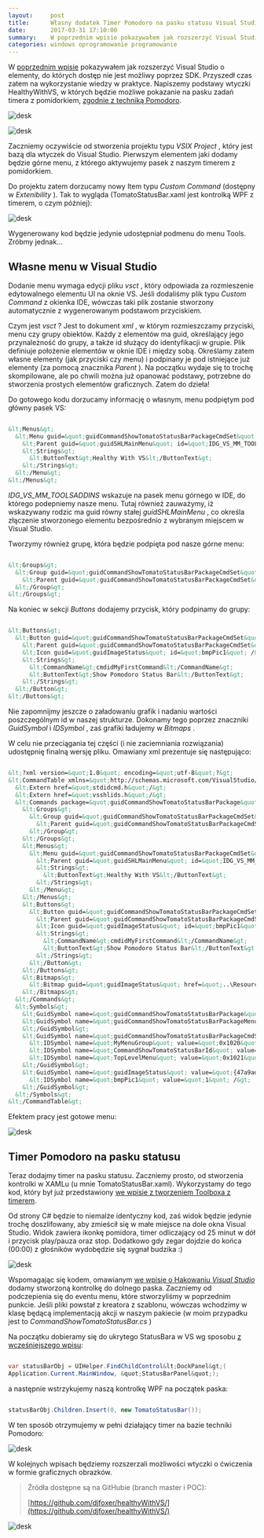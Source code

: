 ```yaml
---
layout:     post
title:      Własny dodatek Timer Pomodoro na pasku statusu Visual Studio
date:       2017-03-31 17:10:00
summary:    W poprzednim wpisie pokazywałem jak rozszerzyć Visual Studio o elementy, do których dostęp nie jest możliwy poprzez SDK. Przyszedł czas zatem na wykorzystanie wiedzy w praktyce. Napiszemy podstawy wtyczki HealthyWithVS, w których będzie możliwe pokazanie na pasku zadań timera z pomidorkiem, zgodnie ...
categories: windows oprogramowanie programowanie
---
```




W [poprzednim wpisie](https://www.dobreprogramy.pl/djfoxer/Hakujemy-Visual-Studio-dobieramy-sie-do-niedostepnych-elementow-IDE,80126.html) pokazywałem jak rozszerzyć Visual Studio o elementy, do których dostęp nie jest możliwy poprzez SDK. Przyszedł czas zatem na wykorzystanie wiedzy w praktyce. Napiszemy podstawy wtyczki HealthyWithVS, w których będzie możliwe pokazanie na pasku zadań timera z pomidorkiem, [zgodnie z techniką Pomodoro](https://www.dobreprogramy.pl/djfoxer/Technika-Pomodoro-efektywne-zarzadzanie-czasem-pracy,79724.html).



![desk](https://raw.githubusercontent.com/djfoxer/djfoxer.github.io/master/_img/2017-3-31-_14_/g_-_608x405_-_-_80247x20170331004545_1.png)




![desk](https://raw.githubusercontent.com/djfoxer/djfoxer.github.io/master/_img/2017-3-31-_14_/g_-_608x405_-_-_80247x20170331003927_0.png)






Zaczniemy oczywiście od stworzenia projektu typu  *VSIX Project* , który jest bazą dla wtyczek do Visual Studio. Pierwszym elementem jaki dodamy będzie górne menu, z którego aktywujemy pasek z naszym timerem z pomidorkiem.

Do projektu zatem dorzucamy nowy Item typu  *Custom Command*  (dostępny w  *Extenibility* ). Tak to wygląda (TomatoStatusBar.xaml jest kontrolką WPF z timerem, o czym później): 



![desk](https://raw.githubusercontent.com/djfoxer/djfoxer.github.io/master/_img/2017-3-31-_14_/g_-_608x405_-_-_80247x20170331003927_1.png)



Wygenerowany kod będzie jedynie udostępniał podmenu do menu Tools. Zróbmy jednak...



## Własne menu w Visual Studio



Dodanie menu wymaga edycji pliku  *vsct* , który odpowiada za rozmieszenie edytowalnego elementu UI na oknie VS. Jeśli dodaliśmy plik typu  *Custom Command*  z okienka  IDE, wówczas taki plik zostanie stworzony automatycznie z wygenerowanym podstawom przyciskiem. 

Czym jest  *vsct* ? Jest to dokument  *xml* , w którym rozmieszczamy przyciski, menu czy grupy obiektów. Każdy z elementów ma guid, określający jego przynależność do grupy, a także id służący do identyfikacji w grupie. Plik definiuje położenie elementów w oknie IDE i między sobą. Określamy zatem własne elementy (jak przyciski czy menu) i podpinany je pod istniejące już elementy (za pomocą znacznika  *Parent* ). Na początku wydaje się to trochę skompilowane, ale po chwili można już opanować podstawy, potrzebne do stworzenia prostych elementów graficznych. Zatem do dzieła!

Do gotowego kodu dorzucamy informację o własnym, menu podpiętym pod główny pasek VS:


```html

&lt;Menus&gt;
  &lt;Menu guid=&quot;guidCommandShowTomatoStatusBarPackageCmdSet&quot; id=&quot;TopLevelMenu&quot; priority=&quot;0x700&quot; type=&quot;Menu&quot;&gt;
    &lt;Parent guid=&quot;guidSHLMainMenu&quot; id=&quot;IDG_VS_MM_TOOLSADDINS&quot; /&gt;
    &lt;Strings&gt;
      &lt;ButtonText&gt;Healthy With VS&lt;/ButtonText&gt;
    &lt;/Strings&gt;
  &lt;/Menu&gt;
&lt;/Menus&gt;

```


 *IDG_VS_MM_TOOLSADDINS*  wskazuje na pasek menu górnego w IDE, do którego podepniemy nasze menu. Tutaj również zauważymy, iż wskazywany rodzic ma guid równy stałej  *guidSHLMainMenu* , co określa złączenie stworzonego elementu bezpośrednio z wybranym miejscem w Visual Studio.

Tworzymy również grupę, która będzie podpięta pod nasze górne menu:


```html

&lt;Groups&gt;
  &lt;Group guid=&quot;guidCommandShowTomatoStatusBarPackageCmdSet&quot; id=&quot;MyMenuGroup&quot; priority=&quot;0x0600&quot;&gt;
    &lt;Parent guid=&quot;guidCommandShowTomatoStatusBarPackageCmdSet&quot; id=&quot;TopLevelMenu&quot;/&gt;
  &lt;/Group&gt;
&lt;/Groups&gt;


```


Na koniec w sekcji  *Buttons*  dodajemy przycisk, który podpinamy do grupy:


```html

&lt;Buttons&gt;
  &lt;Button guid=&quot;guidCommandShowTomatoStatusBarPackageCmdSet&quot; id=&quot;CommandShowTomatoStatusBarId&quot; priority=&quot;0x0100&quot; type=&quot;Button&quot;&gt;
    &lt;Parent guid=&quot;guidCommandShowTomatoStatusBarPackageCmdSet&quot; id=&quot;MyMenuGroup&quot; /&gt;
    &lt;Icon guid=&quot;guidImageStatus&quot; id=&quot;bmpPic1&quot; /&gt;
    &lt;Strings&gt;
      &lt;CommandName&gt;cmdidMyFirstCommand&lt;/CommandName&gt;
      &lt;ButtonText&gt;Show Pomodoro Status Bar&lt;/ButtonText&gt;
    &lt;/Strings&gt;
  &lt;/Button&gt;
&lt;/Buttons&gt;

```


Nie zapomnijmy jeszcze o załadowaniu grafik i nadaniu wartości poszczególnym id w naszej strukturze. Dokonamy tego poprzez znaczniki  *GuidSymbol*  i  *IDSymbol* , zaś grafiki ładujemy w  *Bitmaps* .

W celu nie przeciągania tej części (i nie zaciemniania rozwiązania) udostępnię finalną wersję pliku. Omawiany xml prezentuje się następująco:


```html

&lt;?xml version=&quot;1.0&quot; encoding=&quot;utf-8&quot;?&gt;
&lt;CommandTable xmlns=&quot;http://schemas.microsoft.com/VisualStudio/2005-10-18/CommandTable&quot; xmlns:xs=&quot;http://www.w3.org/2001/XMLSchema&quot;&gt;
  &lt;Extern href=&quot;stdidcmd.h&quot;/&gt;
  &lt;Extern href=&quot;vsshlids.h&quot;/&gt;
  &lt;Commands package=&quot;guidCommandShowTomatoStatusBarPackage&quot;&gt;
    &lt;Groups&gt;
      &lt;Group guid=&quot;guidCommandShowTomatoStatusBarPackageCmdSet&quot; id=&quot;MyMenuGroup&quot; priority=&quot;0x0600&quot;&gt;
        &lt;Parent guid=&quot;guidCommandShowTomatoStatusBarPackageCmdSet&quot; id=&quot;TopLevelMenu&quot;/&gt;
      &lt;/Group&gt;
    &lt;/Groups&gt;
    &lt;Menus&gt;
      &lt;Menu guid=&quot;guidCommandShowTomatoStatusBarPackageCmdSet&quot; id=&quot;TopLevelMenu&quot; priority=&quot;0x700&quot; type=&quot;Menu&quot;&gt;
        &lt;Parent guid=&quot;guidSHLMainMenu&quot; id=&quot;IDG_VS_MM_TOOLSADDINS&quot; /&gt;
        &lt;Strings&gt;
          &lt;ButtonText&gt;Healthy With VS&lt;/ButtonText&gt;
        &lt;/Strings&gt;
      &lt;/Menu&gt;
    &lt;/Menus&gt;
    &lt;Buttons&gt;
      &lt;Button guid=&quot;guidCommandShowTomatoStatusBarPackageCmdSet&quot; id=&quot;CommandShowTomatoStatusBarId&quot; priority=&quot;0x0100&quot; type=&quot;Button&quot;&gt;
        &lt;Parent guid=&quot;guidCommandShowTomatoStatusBarPackageCmdSet&quot; id=&quot;MyMenuGroup&quot; /&gt;
        &lt;Icon guid=&quot;guidImageStatus&quot; id=&quot;bmpPic1&quot; /&gt;
        &lt;Strings&gt;
          &lt;CommandName&gt;cmdidMyFirstCommand&lt;/CommandName&gt;
          &lt;ButtonText&gt;Show Pomodoro Status Bar&lt;/ButtonText&gt;
        &lt;/Strings&gt;
      &lt;/Button&gt;
    &lt;/Buttons&gt;
    &lt;Bitmaps&gt;
      &lt;Bitmap guid=&quot;guidImageStatus&quot; href=&quot;..\Resources\statusbar.png&quot; usedList=&quot;bmpPic1&quot;/&gt;
    &lt;/Bitmaps&gt;
  &lt;/Commands&gt;
  &lt;Symbols&gt;
    &lt;GuidSymbol name=&quot;guidCommandShowTomatoStatusBarPackage&quot; value=&quot;{03b63e3b-39cd-4c93-98b6-42cf447f55e6}&quot; /&gt;
    &lt;GuidSymbol name=&quot;guidCommandShowTomatoStatusBarPackageMenu&quot; value=&quot;{fffe3072-816e-43db-81c7-28e48c5b788b}&quot; &gt;
    &lt;/GuidSymbol&gt;
    &lt;GuidSymbol name=&quot;guidCommandShowTomatoStatusBarPackageCmdSet&quot; value=&quot;{2089436a-ed0c-4bae-b1a3-d16000d5e669}&quot;&gt;
      &lt;IDSymbol name=&quot;MyMenuGroup&quot; value=&quot;0x1020&quot; /&gt;
      &lt;IDSymbol name=&quot;CommandShowTomatoStatusBarId&quot; value=&quot;0x0100&quot; /&gt;
      &lt;IDSymbol name=&quot;TopLevelMenu&quot; value=&quot;0x1021&quot;/&gt;
    &lt;/GuidSymbol&gt;
    &lt;GuidSymbol name=&quot;guidImageStatus&quot; value=&quot;{47a9ad46-e6a2-4d57-885c-9cefda0253d9}&quot; &gt;
      &lt;IDSymbol name=&quot;bmpPic1&quot; value=&quot;1&quot; /&gt;
    &lt;/GuidSymbol&gt;
  &lt;/Symbols&gt;
&lt;/CommandTable&gt;


```


Efektem pracy jest gotowe menu:



![desk](https://raw.githubusercontent.com/djfoxer/djfoxer.github.io/master/_img/2017-3-31-_14_/g_-_608x405_-_-_80247x20170331003926_0.png)

 



## Timer Pomodoro na pasku statusu


Teraz dodajmy timer na pasku statusu. Zaczniemy prosto, od stworzenia kontrolki w XAMLu (u mnie TomatoStatusBar.xaml). Wykorzystamy do tego kod, który był już przedstawiony [we wpisie z tworzeniem Toolboxa z timerem](https://www.dobreprogramy.pl/djfoxer/Pierwszy-dodatek-do-Visual-Studio-timer-w-okienku-IDE,79926.html).

Od strony C# będzie to niemalże identyczny kod, zaś widok będzie jedynie trochę doszlifowany, aby zmieścił się w małe miejsce na dole okna Visual Studio. Widok zawiera ikonkę pomidora, timer odliczający od 25 minut w dół i przycisk play/pauza oraz stop. Dodatkowo gdy zegar dojdzie do końca (00:00) z głośników wydobędzie się sygnał budzika :)



![desk](https://raw.githubusercontent.com/djfoxer/djfoxer.github.io/master/_img/2017-3-31-_14_/g_-_608x405_-_-_80247x20170331003926_1.png)



Wspomagając się kodem, omawianym [we wpisie o Hakowaniu  *Visual Studio* ](https://www.dobreprogramy.pl/djfoxer/Hakujemy-Visual-Studio-dobieramy-sie-do-niedostepnych-elementow-IDE,80126.html) dodamy stworzoną kontrolkę do dolnego paska. Zaczniemy od podczepienia się do eventu menu, które stworzyliśmy w poprzednim punkcie. Jeśli pliki powstał z kreatora z szablonu, wówczas wchodzimy w klasę będącą implementacją akcji w naszym pakiecie (w moim przypadku jest to  *CommandShowTomatoStatusBar.cs* )

Na początku dobieramy się do ukrytego StatusBara w VS wg sposobu [z wcześniejszego wpisu](https://www.dobreprogramy.pl/djfoxer/Hakujemy-Visual-Studio-dobieramy-sie-do-niedostepnych-elementow-IDE,80126.html):


```csharp

var statusBarObj = UIHelper.FindChildControl&lt;DockPanel&gt;(
Application.Current.MainWindow, &quot;StatusBarPanel&quot;);

```


a następnie wstrzykujemy naszą kontrolkę WPF na początek paska:


```csharp

statusBarObj.Children.Insert(0, new TomatoStatusBar());

```


W ten sposób otrzymujemy w pełni działający timer na bazie techniki Pomodoro:



![desk](https://raw.githubusercontent.com/djfoxer/djfoxer.github.io/master/_img/2017-3-31-_14_/g_-_608x405_-_-_80247x20170331003920_0.png)




W kolejnych wpisach będziemy rozszerzali możliwości wtyczki o ćwiczenia w formie graficznych obrazków.


<blockquote>
<p>Źródła dostępne są na GitHubie (branch master i POC):

[https://github.com/djfoxer/healthyWithVS/](https://github.com/djfoxer/healthyWithVS/)</p>
</blockquote>


![desk](https://raw.githubusercontent.com/djfoxer/djfoxer.github.io/master/_img/2017-3-31-_14_/g_-_608x405_-_-_80247x20170331004248_0.png)


 